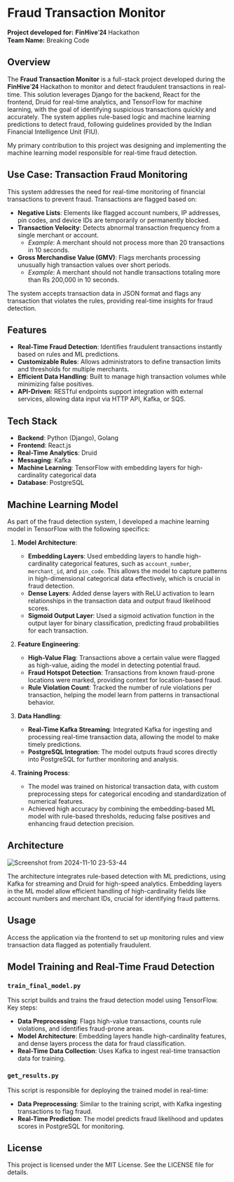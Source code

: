 # Fraud Transaction Monitor

**Project developed for:** 𝐅𝐢𝐧𝐇𝐢𝐯𝐞'𝟐𝟒 Hackathon  
**Team Name:** Breaking Code

## Overview

The **Fraud Transaction Monitor** is a full-stack project developed during the 𝐅𝐢𝐧𝐇𝐢𝐯𝐞'𝟐𝟒 Hackathon to monitor and detect fraudulent transactions in real-time. This solution leverages Django for the backend, React for the frontend, Druid for real-time analytics, and TensorFlow for machine learning, with the goal of identifying suspicious transactions quickly and accurately. The system applies rule-based logic and machine learning predictions to detect fraud, following guidelines provided by the Indian Financial Intelligence Unit (FIU).

My primary contribution to this project was designing and implementing the machine learning model responsible for real-time fraud detection.

## Use Case: Transaction Fraud Monitoring

This system addresses the need for real-time monitoring of financial transactions to prevent fraud. Transactions are flagged based on:

- **Negative Lists**: Elements like flagged account numbers, IP addresses, pin codes, and device IDs are temporarily or permanently blocked.
- **Transaction Velocity**: Detects abnormal transaction frequency from a single merchant or account.
  - _Example_: A merchant should not process more than 20 transactions in 10 seconds.
- **Gross Merchandise Value (GMV)**: Flags merchants processing unusually high transaction values over short periods.
  - _Example_: A merchant should not handle transactions totaling more than Rs 200,000 in 10 seconds.

The system accepts transaction data in JSON format and flags any transaction that violates the rules, providing real-time insights for fraud detection.

## Features

- **Real-Time Fraud Detection**: Identifies fraudulent transactions instantly based on rules and ML predictions.
- **Customizable Rules**: Allows administrators to define transaction limits and thresholds for multiple merchants.
- **Efficient Data Handling**: Built to manage high transaction volumes while minimizing false positives.
- **API-Driven**: RESTful endpoints support integration with external services, allowing data input via HTTP API, Kafka, or SQS.

## Tech Stack

- **Backend**: Python (Django), Golang
- **Frontend**: React.js
- **Real-Time Analytics**: Druid
- **Messaging**: Kafka
- **Machine Learning**: TensorFlow with embedding layers for high-cardinality categorical data
- **Database**: PostgreSQL

## Machine Learning Model

As part of the fraud detection system, I developed a machine learning model in TensorFlow with the following specifics:

1. **Model Architecture**:
   - **Embedding Layers**: Used embedding layers to handle high-cardinality categorical features, such as `account_number`, `merchant_id`, and `pin_code`. This allows the model to capture patterns in high-dimensional categorical data effectively, which is crucial in fraud detection.
   - **Dense Layers**: Added dense layers with ReLU activation to learn relationships in the transaction data and output fraud likelihood scores.
   - **Sigmoid Output Layer**: Used a sigmoid activation function in the output layer for binary classification, predicting fraud probabilities for each transaction.

2. **Feature Engineering**:
   - **High-Value Flag**: Transactions above a certain value were flagged as high-value, aiding the model in detecting potential fraud.
   - **Fraud Hotspot Detection**: Transactions from known fraud-prone locations were marked, providing context for location-based fraud.
   - **Rule Violation Count**: Tracked the number of rule violations per transaction, helping the model learn from patterns in transactional behavior.

3. **Data Handling**:
   - **Real-Time Kafka Streaming**: Integrated Kafka for ingesting and processing real-time transaction data, allowing the model to make timely predictions.
   - **PostgreSQL Integration**: The model outputs fraud scores directly into PostgreSQL for further monitoring and analysis.

4. **Training Process**:
   - The model was trained on historical transaction data, with custom preprocessing steps for categorical encoding and standardization of numerical features.
   - Achieved high accuracy by combining the embedding-based ML model with rule-based thresholds, reducing false positives and enhancing fraud detection precision.

## Architecture
![Screenshot from 2024-11-10 23-53-44](https://github.com/user-attachments/assets/44aacd28-20f7-452c-816f-b88686df98dd)



The architecture integrates rule-based detection with ML predictions, using Kafka for streaming and Druid for high-speed analytics. Embedding layers in the ML model allow efficient handling of high-cardinality fields like account numbers and merchant IDs, crucial for identifying fraud patterns.

## Usage

Access the application via the frontend to set up monitoring rules and view transaction data flagged as potentially fraudulent.

## Model Training and Real-Time Fraud Detection

### `train_final_model.py`

This script builds and trains the fraud detection model using TensorFlow. Key steps:
- **Data Preprocessing**: Flags high-value transactions, counts rule violations, and identifies fraud-prone areas.
- **Model Architecture**: Embedding layers handle high-cardinality features, and dense layers process the data for fraud classification.
- **Real-Time Data Collection**: Uses Kafka to ingest real-time transaction data for training.

### `get_results.py`

This script is responsible for deploying the trained model in real-time:
- **Data Preprocessing**: Similar to the training script, with Kafka ingesting transactions to flag fraud.
- **Real-Time Prediction**: The model predicts fraud likelihood and updates scores in PostgreSQL for monitoring.

## License

This project is licensed under the MIT License. See the LICENSE file for details.
